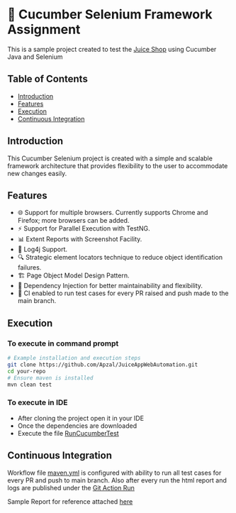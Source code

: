 # 🥒 Cucumber Selenium Framework Assignment

This is a sample project created to test the [Juice Shop](https://juice-shop.herokuapp.com/) using Cucumber Java and Selenium

## Table of Contents

- [Introduction](#introduction)
- [Features](#features)
- [Execution](#execution)
- [Continuous Integration](#continuous-integration)


## Introduction

This Cucumber Selenium project is created with a simple and scalable framework architecture that provides flexibility to the user to accommodate new changes easily.

## Features

- 🌐 Support for multiple browsers. Currently supports Chrome and Firefox; more browsers can be added.
- ⚡ Support for Parallel Execution with TestNG.
- 📊 Extent Reports with Screenshot Facility.
- 📝 Log4j Support.
- 🔍 Strategic element locators technique to reduce object identification failures.
- 🏗️ Page Object Model Design Pattern.
- 💉 Dependency Injection for better maintainability and flexibility.
- 🔄 CI enabled to run test cases for every PR raised and push made to the main branch.

## Execution

### To execute in command prompt

```bash
# Example installation and execution steps
git clone https://github.com/Apzal/JuiceAppWebAutomation.git
cd your-repo
# Ensure maven is installed
mvn clean test
```
### To execute in IDE
- After cloning the project open it in your IDE
- Once the dependencies are downloaded
- Execute the file [RunCucumberTest](src/test/java/runner/WebRunCucumberTest.java)

## Continuous Integration

Workflow file [maven.yml](#.github/workflows/maven.yml) is configured with ability to run all test cases for every PR and push to main branch.
Also after every run the html report and logs are published under the [Git Action Run](https://github.com/Apzal/jdoodletest/actions/runs/7279475549)

Sample Report for reference attached [here](test-output/SparkReport/testReport.html)



